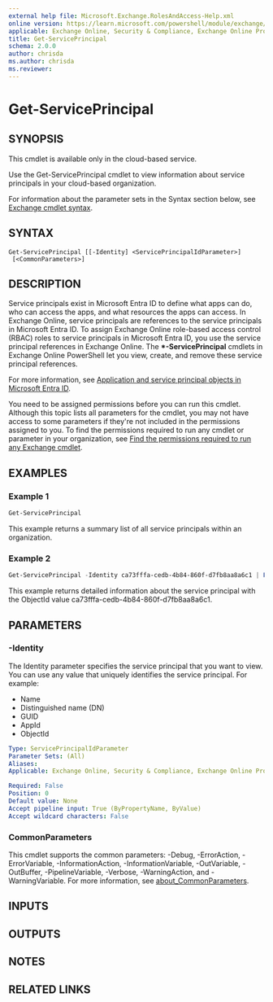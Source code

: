 ```yaml
---
external help file: Microsoft.Exchange.RolesAndAccess-Help.xml
online version: https://learn.microsoft.com/powershell/module/exchange/get-serviceprincipal
applicable: Exchange Online, Security & Compliance, Exchange Online Protection
title: Get-ServicePrincipal
schema: 2.0.0
author: chrisda
ms.author: chrisda
ms.reviewer:
---
```


# Get-ServicePrincipal

## SYNOPSIS
This cmdlet is available only in the cloud-based service.

Use the Get-ServicePrincipal cmdlet to view information about service principals in your cloud-based organization.

For information about the parameter sets in the Syntax section below, see [Exchange cmdlet syntax](https://learn.microsoft.com/powershell/exchange/exchange-cmdlet-syntax).

## SYNTAX

```
Get-ServicePrincipal [[-Identity] <ServicePrincipalIdParameter>]
 [<CommonParameters>]
```

## DESCRIPTION
Service principals exist in Microsoft Entra ID to define what apps can do, who can access the apps, and what resources the apps can access. In Exchange Online, service principals are references to the service principals in Microsoft Entra ID. To assign Exchange Online role-based access control (RBAC) roles to service principals in Microsoft Entra ID, you use the service principal references in Exchange Online. The **\*-ServicePrincipal** cmdlets in Exchange Online PowerShell let you view, create, and remove these service principal references.

For more information, see [Application and service principal objects in Microsoft Entra ID](https://learn.microsoft.com/azure/active-directory/develop/app-objects-and-service-principals).

You need to be assigned permissions before you can run this cmdlet. Although this topic lists all parameters for the cmdlet, you may not have access to some parameters if they're not included in the permissions assigned to you. To find the permissions required to run any cmdlet or parameter in your organization, see [Find the permissions required to run any Exchange cmdlet](https://learn.microsoft.com/powershell/exchange/find-exchange-cmdlet-permissions).

## EXAMPLES

### Example 1
```powershell
Get-ServicePrincipal
```

This example returns a summary list of all service principals within an organization.

### Example 2
```powershell
Get-ServicePrincipal -Identity ca73fffa-cedb-4b84-860f-d7fb8aa8a6c1 | Format-List
```

This example returns detailed information about the service principal with the ObjectId value ca73fffa-cedb-4b84-860f-d7fb8aa8a6c1.

## PARAMETERS

### -Identity
The Identity parameter specifies the service principal that you want to view. You can use any value that uniquely identifies the service principal. For example:

- Name
- Distinguished name (DN)
- GUID
- AppId
- ObjectId

```yaml
Type: ServicePrincipalIdParameter
Parameter Sets: (All)
Aliases:
Applicable: Exchange Online, Security & Compliance, Exchange Online Protectionn

Required: False
Position: 0
Default value: None
Accept pipeline input: True (ByPropertyName, ByValue)
Accept wildcard characters: False
```

### CommonParameters
This cmdlet supports the common parameters: -Debug, -ErrorAction, -ErrorVariable, -InformationAction, -InformationVariable, -OutVariable, -OutBuffer, -PipelineVariable, -Verbose, -WarningAction, and -WarningVariable. For more information, see [about_CommonParameters](https://go.microsoft.com/fwlink/p/?LinkID=113216).

## INPUTS

## OUTPUTS

## NOTES

## RELATED LINKS

